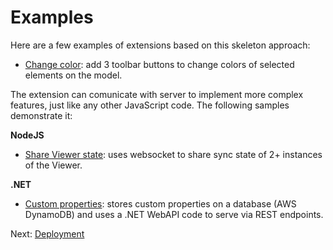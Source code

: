 # Examples

Here are a few examples of extensions based on this skeleton approach:

- [Change color](https://forge.autodesk.com/blog/happy-easter-setthemingcolor-model-material): add 3 toolbar buttons to change colors of selected elements on the model.

The extension can comunicate with server to implement more complex features, just like any other JavaScript code. The following samples demonstrate it:

**NodeJS**

- [Share Viewer state](https://forge.autodesk.com/blog/share-viewer-state-websockets): uses websocket to share sync state of 2+ instances of the Viewer.

**.NET**

- [Custom properties](https://forge.autodesk.com/blog/custom-properties-viewer-net-lambda-dynamodb): stores custom properties on a database (AWS DynamoDB) and uses a .NET WebAPI code to serve via REST endpoints. 

Next: [Deployment](deployment/)